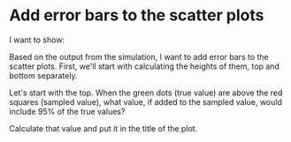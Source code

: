 # Add error bars to the scatter plots

I want to show:

Based on the output from the simulation, I want to add error bars to the scatter plots.
First, we'll start with calculating the heights of them, top and bottom separately.

Let's start with the top.
When the green dots (true value) are above the red squares (sampled value), what value, if added to the sampled value, would include 95% of the true values?

Calculate that value and put it in the title of the plot.

